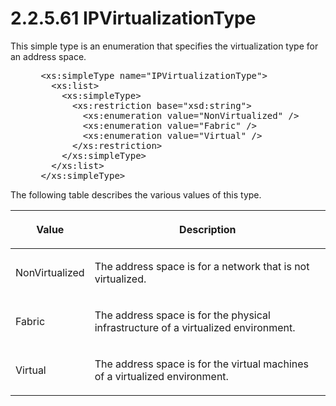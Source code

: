 <html dir="LTR" xmlns:mshelp="http://msdn.microsoft.com/mshelp" xmlns:ddue="http://ddue.schemas.microsoft.com/authoring/2003/5" xmlns:xlink="http://www.w3.org/1999/xlink" xmlns:tool="http://www.microsoft.com/tooltip">
 <body>
 <div id="header">
 <h1 class="heading">2.2.5.61 IPVirtualizationType</h1>
 </div>
 <div id="mainSection">
 <div id="mainBody">
 <div id="allHistory" class="saveHistory"></div>
 <div id="sectionSection0" class="section" name="collapseableSection">
 

<p>This simple type is an enumeration that specifies the
virtualization type for an address space.</p>

<dl>
<dd>
<div><pre> &lt;xs:simpleType name=&quot;IPVirtualizationType&quot;&gt;
   &lt;xs:list&gt;
     &lt;xs:simpleType&gt;
       &lt;xs:restriction base=&quot;xsd:string&quot;&gt;
         &lt;xs:enumeration value=&quot;NonVirtualized&quot; /&gt;
         &lt;xs:enumeration value=&quot;Fabric&quot; /&gt;
         &lt;xs:enumeration value=&quot;Virtual&quot; /&gt;
       &lt;/xs:restriction&gt;
     &lt;/xs:simpleType&gt;
   &lt;/xs:list&gt;
 &lt;/xs:simpleType&gt;
</pre></div>
</dd></dl>

<p>The following table describes the various values of this
type.</p>

<table>
 <thead>
 <tr>
 <th>
 <p>Value</p>
 </th>
 <th>
 <p>Description</p>
 </th>
 </tr>
 </thead>
 <tr>
 <td>
 <p>NonVirtualized</p>
 </td>
 <td>
 <p>The address space is for a network that is not
 virtualized.</p>
 </td>
 </tr>
 <tr>
 <td>
 <p>Fabric</p>
 </td>
 <td>
 <p>The address space is for the physical infrastructure
 of a virtualized environment.</p>
 </td>
 </tr>
 <tr>
 <td>
 <p>Virtual</p>
 </td>
 <td>
 <p>The address space is for the virtual machines of a
 virtualized environment.</p>
 </td>
 </tr>
</table>

<p> </p>


 </div>
 </div>
 </div>
 </body>
</html>